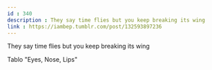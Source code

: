 ```yaml
---
id : 340
description : They say time flies but you keep breaking its wing
link : https://iambep.tumblr.com/post/132593897236
---
```


They say time flies but you keep breaking its wing

Tablo "Eyes, Nose, Lips"